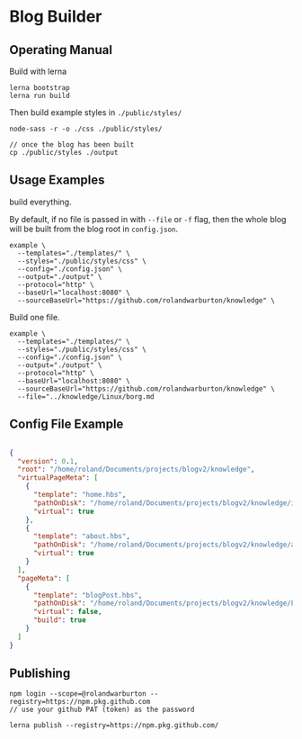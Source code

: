 # Blog Builder

## Operating Manual

Build with lerna

```none
lerna bootstrap
lerna run build
```

Then build example styles in `./public/styles/`

```none
node-sass -r -o ./css ./public/styles/

// once the blog has been built
cp ./public/styles ./output
```

## Usage Examples

build everything.

By default, if no file is passed in with `--file` or `-f` flag,
then the whole blog will be built from the blog root in `config.json`.

```none
example \
  --templates="./templates/" \
  --styles="./public/styles/css" \
  --config="./config.json" \
  --output="./output" \
  --protocol="http" \
  --baseUrl="localhost:8080" \
  --sourceBaseUrl="https://github.com/rolandwarburton/knowledge" \
```

Build one file.

```none
example \
  --templates="./templates/" \
  --styles="./public/styles/css" \
  --config="./config.json" \
  --output="./output" \
  --protocol="http" \
  --baseUrl="localhost:8080" \
  --sourceBaseUrl="https://github.com/rolandwarburton/knowledge" \
  --file="../knowledge/Linux/borg.md
```

## Config File Example

```json

{
  "version": 0.1,
  "root": "/home/roland/Documents/projects/blogv2/knowledge",
  "virtualPageMeta": [
    {
      "template": "home.hbs",
      "pathOnDisk": "/home/roland/Documents/projects/blogv2/knowledge/index.md",
      "virtual": true
    },
    {
      "template": "about.hbs",
      "pathOnDisk": "/home/roland/Documents/projects/blogv2/knowledge/about.md",
      "virtual": true
    }
  ],
  "pageMeta": [
    {
      "template": "blogPost.hbs",
      "pathOnDisk": "/home/roland/Documents/projects/blogv2/knowledge/Linux/xfce install notes.md",
      "virtual": false,
      "build": true
    }
  ]
}
```

## Publishing

```none
npm login --scope=@rolandwarburton --registry=https://npm.pkg.github.com
// use your github PAT (token) as the password

lerna publish --registry=https://npm.pkg.github.com/
```
